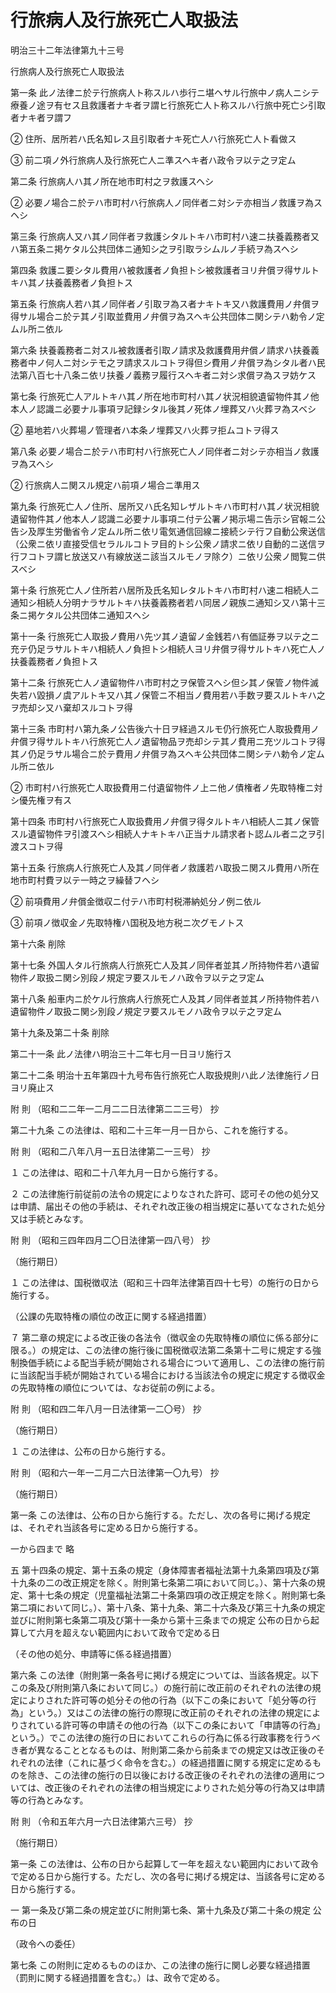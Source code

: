 # 行旅病人及行旅死亡人取扱法

明治三十二年法律第九十三号

行旅病人及行旅死亡人取扱法

第一条 此ノ法律ニ於テ行旅病人ト称スルハ歩行ニ堪ヘサル行旅中ノ病人ニシテ療養ノ途ヲ有セス且救護者ナキ者ヲ謂ヒ行旅死亡人ト称スルハ行旅中死亡シ引取者ナキ者ヲ謂フ

② 住所、居所若ハ氏名知レス且引取者ナキ死亡人ハ行旅死亡人ト看做ス

③ 前二項ノ外行旅病人及行旅死亡人ニ準スヘキ者ハ政令ヲ以テ之ヲ定ム

第二条 行旅病人ハ其ノ所在地市町村之ヲ救護スヘシ

② 必要ノ場合ニ於テハ市町村ハ行旅病人ノ同伴者ニ対シテ亦相当ノ救護ヲ為スヘシ

第三条 行旅病人又ハ其ノ同伴者ヲ救護シタルトキハ市町村ハ速ニ扶養義務者又ハ第五条ニ掲ケタル公共団体ニ通知シ之ヲ引取ラシムルノ手続ヲ為スヘシ

第四条 救護ニ要シタル費用ハ被救護者ノ負担トシ被救護者ヨリ弁償ヲ得サルトキハ其ノ扶養義務者ノ負担トス

第五条 行旅病人若ハ其ノ同伴者ノ引取ヲ為ス者ナキトキ又ハ救護費用ノ弁償ヲ得サル場合ニ於テ其ノ引取並費用ノ弁償ヲ為スヘキ公共団体ニ関シテハ勅令ノ定ムル所ニ依ル

第六条 扶養義務者ニ対スル被救護者引取ノ請求及救護費用弁償ノ請求ハ扶養義務者中ノ何人ニ対シテモ之ヲ請求スルコトヲ得但シ費用ノ弁償ヲ為シタル者ハ民法第八百七十八条ニ依リ扶養ノ義務ヲ履行スヘキ者ニ対シ求償ヲ為スヲ妨ケス

第七条 行旅死亡人アルトキハ其ノ所在地市町村ハ其ノ状況相貌遺留物件其ノ他本人ノ認識ニ必要ナル事項ヲ記録シタル後其ノ死体ノ埋葬又ハ火葬ヲ為スベシ

② 墓地若ハ火葬場ノ管理者ハ本条ノ埋葬又ハ火葬ヲ拒ムコトヲ得ス

第八条 必要ノ場合ニ於テハ市町村ハ行旅死亡人ノ同伴者ニ対シテ亦相当ノ救護ヲ為スヘシ

② 行旅病人ニ関スル規定ハ前項ノ場合ニ準用ス

第九条 行旅死亡人ノ住所、居所又ハ氏名知レザルトキハ市町村ハ其ノ状況相貌遺留物件其ノ他本人ノ認識ニ必要ナル事項ニ付テ公署ノ掲示場ニ告示シ官報ニ公告シ及厚生労働省令ノ定ムル所ニ依リ電気通信回線ニ接続シテ行フ自動公衆送信（公衆ニ依リ直接受信セラルルコトヲ目的トシ公衆ノ請求ニ依リ自動的ニ送信ヲ行フコトヲ謂ヒ放送又ハ有線放送ニ該当スルモノヲ除ク）ニ依リ公衆ノ閲覧ニ供スベシ

第十条 行旅死亡人ノ住所若ハ居所及氏名知レタルトキハ市町村ハ速ニ相続人ニ通知シ相続人分明ナラサルトキハ扶養義務者若ハ同居ノ親族ニ通知シ又ハ第十三条ニ掲ケタル公共団体ニ通知スヘシ

第十一条 行旅死亡人取扱ノ費用ハ先ツ其ノ遺留ノ金銭若ハ有価証券ヲ以テ之ニ充テ仍足ラサルトキハ相続人ノ負担トシ相続人ヨリ弁償ヲ得サルトキハ死亡人ノ扶養義務者ノ負担トス

第十二条 行旅死亡人ノ遺留物件ハ市町村之ヲ保管スヘシ但シ其ノ保管ノ物件滅失若ハ毀損ノ虞アルトキ又ハ其ノ保管ニ不相当ノ費用若ハ手数ヲ要スルトキハ之ヲ売却シ又ハ棄却スルコトヲ得

第十三条 市町村ハ第九条ノ公告後六十日ヲ経過スルモ仍行旅死亡人取扱費用ノ弁償ヲ得サルトキハ行旅死亡人ノ遺留物品ヲ売却シテ其ノ費用ニ充ツルコトヲ得其ノ仍足ラサル場合ニ於テ費用ノ弁償ヲ為スヘキ公共団体ニ関シテハ勅令ノ定ムル所ニ依ル

② 市町村ハ行旅死亡人取扱費用ニ付遺留物件ノ上ニ他ノ債権者ノ先取特権ニ対シ優先権ヲ有ス

第十四条 市町村ハ行旅死亡人取扱費用ノ弁償ヲ得タルトキハ相続人ニ其ノ保管スル遺留物件ヲ引渡スヘシ相続人ナキトキハ正当ナル請求者ト認ムル者ニ之ヲ引渡スコトヲ得

第十五条 行旅病人行旅死亡人及其ノ同伴者ノ救護若ハ取扱ニ関スル費用ハ所在地市町村費ヲ以テ一時之ヲ繰替フヘシ

② 前項費用ノ弁償金徴収ニ付テハ市町村税滞納処分ノ例ニ依ル

③ 前項ノ徴収金ノ先取特権ハ国税及地方税ニ次グモノトス

第十六条 削除

第十七条 外国人タル行旅病人行旅死亡人及其ノ同伴者並其ノ所持物件若ハ遺留物件ノ取扱ニ関シ別段ノ規定ヲ要スルモノハ政令ヲ以テ之ヲ定ム

第十八条 船車内ニ於ケル行旅病人行旅死亡人及其ノ同伴者並其ノ所持物件若ハ遺留物件ノ取扱ニ関シ別段ノ規定ヲ要スルモノハ政令ヲ以テ之ヲ定ム

第十九条及第二十条 削除

第二十一条 此ノ法律ハ明治三十二年七月一日ヨリ施行ス

第二十二条 明治十五年第四十九号布告行旅死亡人取扱規則ハ此ノ法律施行ノ日ヨリ廃止ス

附 則 （昭和二二年一二月二二日法律第二二三号） 抄

第二十九条 この法律は、昭和二十三年一月一日から、これを施行する。

附 則 （昭和二八年八月一五日法律第二一三号） 抄

１ この法律は、昭和二十八年九月一日から施行する。

２ この法律施行前従前の法令の規定によりなされた許可、認可その他の処分又は申請、届出その他の手続は、それぞれ改正後の相当規定に基いてなされた処分又は手続とみなす。

附 則 （昭和三四年四月二〇日法律第一四八号） 抄

（施行期日）

１ この法律は、国税徴収法（昭和三十四年法律第百四十七号）の施行の日から施行する。

（公課の先取特権の順位の改正に関する経過措置）

７ 第二章の規定による改正後の各法令（徴収金の先取特権の順位に係る部分に限る。）の規定は、この法律の施行後に国税徴収法第二条第十二号に規定する強制換価手続による配当手続が開始される場合について適用し、この法律の施行前に当該配当手続が開始されている場合における当該法令の規定に規定する徴収金の先取特権の順位については、なお従前の例による。

附 則 （昭和四二年八月一日法律第一二〇号） 抄

（施行期日）

１ この法律は、公布の日から施行する。

附 則 （昭和六一年一二月二六日法律第一〇九号） 抄

（施行期日）

第一条 この法律は、公布の日から施行する。ただし、次の各号に掲げる規定は、それぞれ当該各号に定める日から施行する。

一から四まで 略

五 第十四条の規定、第十五条の規定（身体障害者福祉法第十九条第四項及び第十九条の二の改正規定を除く。附則第七条第二項において同じ。）、第十六条の規定、第十七条の規定（児童福祉法第二十条第四項の改正規定を除く。附則第七条第二項において同じ。）、第十八条、第十九条、第二十六条及び第三十九条の規定並びに附則第七条第二項及び第十一条から第十三条までの規定 公布の日から起算して六月を超えない範囲内において政令で定める日

（その他の処分、申請等に係る経過措置）

第六条 この法律（附則第一条各号に掲げる規定については、当該各規定。以下この条及び附則第八条において同じ。）の施行前に改正前のそれぞれの法律の規定によりされた許可等の処分その他の行為（以下この条において「処分等の行為」という。）又はこの法律の施行の際現に改正前のそれぞれの法律の規定によりされている許可等の申請その他の行為（以下この条において「申請等の行為」という。）でこの法律の施行の日においてこれらの行為に係る行政事務を行うべき者が異なることとなるものは、附則第二条から前条までの規定又は改正後のそれぞれの法律（これに基づく命令を含む。）の経過措置に関する規定に定めるものを除き、この法律の施行の日以後における改正後のそれぞれの法律の適用については、改正後のそれぞれの法律の相当規定によりされた処分等の行為又は申請等の行為とみなす。

附 則 （令和五年六月一六日法律第六三号） 抄

（施行期日）

第一条 この法律は、公布の日から起算して一年を超えない範囲内において政令で定める日から施行する。ただし、次の各号に掲げる規定は、当該各号に定める日から施行する。

一 第一条及び第二条の規定並びに附則第七条、第十九条及び第二十条の規定 公布の日

（政令への委任）

第七条 この附則に定めるもののほか、この法律の施行に関し必要な経過措置（罰則に関する経過措置を含む。）は、政令で定める。
